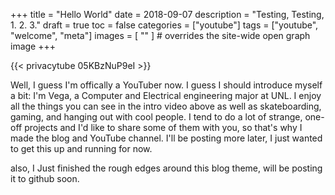 +++
title = "Hello World"
date = 2018-09-07
description = "Testing, Testing, 1. 2. 3."
draft = true
toc = false
categories = ["youtube"]
tags = ["youtube", "welcome", "meta"]
images = [
  ""
] # overrides the site-wide open graph image
+++

{{< privacytube 05KBzNuP9eI >}}

Well, I guess I'm offically a YouTuber now. I guess I should introduce myself a bit: I'm Vega, a Computer and Electrical
engineering major at UNL. I enjoy all the things you can see in the intro video above as well as skateboarding, gaming, and
hanging out with cool people. I tend to do a lot of strange, one-off projects and I'd like to share some of them with you, so
that's why I made the blog and YouTube channel. I'll be posting more later, I just wanted to get this up and running for now.

also, I Just finished the rough edges around this blog theme, will be posting it to github soon.
